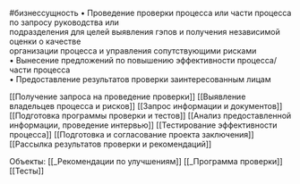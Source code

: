 #бизнессущность 
• Проведение проверки процесса или части процесса по запросу руководства или  
подразделения для целей выявления гэпов и получения независимой оценки о качестве  
организации процесса и управления сопутствующими рисками  
• Вынесение предложений по повышению эффективности процесса/части процесса  
• Предоставление результатов проверки заинтересованным лицам

[[Получение запроса на проведение проверки]]
[[Выявление владельцев процесса и рисков]]
[[Запрос информации и документов]]
[[Подготовка программы проверки и тестов]]
[[Анализ предоставленной информации, проведение интервью]]
[[Тестирование эффективности процесса]]
[[Подготовка и согласование проекта заключения]]
[[Рассылка результатов проверки и рекомендаций]]


Объекты:
[[_Рекомендации по улучшениям]]
[[_Программа проверки]]
[[Тесты]]
